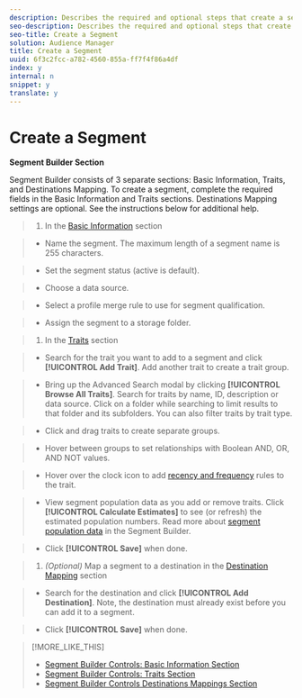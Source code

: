 ```yaml
---
description: Describes the required and optional steps that create a segment in Segment Builder.
seo-description: Describes the required and optional steps that create a segment in Segment Builder.
seo-title: Create a Segment
solution: Audience Manager
title: Create a Segment
uuid: 6f3c2fcc-a782-4560-855a-ff7f4f86a4df
index: y
internal: n
snippet: y
translate: y
---
```


# Create a Segment

**Segment Builder Section** 

Segment Builder consists of 3 separate sections: Basic Information, Traits, and Destinations Mapping. To create a segment, complete the required fields in the Basic Information and Traits sections. Destinations Mapping settings are optional. See the instructions below for additional help. 

>1. In the [ Basic Information](../../../c_features/c_segments/c_segment_builder/r_segment_basic_info_section.md#reference_9FC34B07E1944CE5A23974B8E58B2A18) section

>    
>    * Name the segment. The maximum length of a segment name is 255 characters. 

>    * Set the segment status (active is default). 

>    * Choose a data source. 

>    * Select a profile merge rule to use for segment qualification. 

>    * Assign the segment to a storage folder. 

>1. In the [ Traits](../../../c_features/c_segments/c_segment_builder/r_segment_traits_section.md#reference_131791CC12A6431A8AD5F19F4FB48947) section

>    
>    * Search for the trait you want to add to a segment and click **[!UICONTROL  Add Trait]**. Add another trait to create a trait group. 

>    * Bring up the Advanced Search modal by clicking **[!UICONTROL  Browse All Traits]**. Search for traits by name, ID, description or data source. Click on a folder while searching to limit results to that folder and its subfolders. You can also filter traits by trait type. 

>    * Click and drag traits to create separate groups. 

>    * Hover between groups to set relationships with Boolean AND, OR, AND NOT values. 

>    * Hover over the clock icon to add [ recency and frequency](../../../c_features/c_segments/c_segment_builder/c_recency_frequency.md#concept_957D9E1977774D28A98ACEE6035E7B37) rules to the trait. 

>    * View segment population data as you add or remove traits. Click **[!UICONTROL  Calculate Estimates]** to see (or refresh) the estimated population numbers. Read more about [ segment population data](../../../c_features/c_segments/segment-builder-data.md#section_ED9F6B29E9D541499E3FC7C0A1753FCE) in the Segment Builder. 

>    * Click **[!UICONTROL  Save]** when done. 

>1. *(Optional)* Map a segment to a destination in the [ Destination Mapping](../../../c_features/c_segments/c_segment_builder/r_segment_destinations_map/r_segment_destinations_map.md#reference_D4D92F9F114449C9BC2A51A1C746D92F) section

>    
>    * Search for the destination and click **[!UICONTROL  Add Destination]**. Note, the destination must already exist before you can add it to a segment. 

>    * Click **[!UICONTROL  Save]** when done. 

>[!MORE_LIKE_THIS]
>
>* [ Segment Builder Controls: Basic Information Section ](r_segment_basic_info_section.md#reference_9FC34B07E1944CE5A23974B8E58B2A18)
>* [ Segment Builder Controls: Traits Section ](r_segment_traits_section.md#reference_131791CC12A6431A8AD5F19F4FB48947)
>* [ Segment Builder Controls Destinations Mappings Section ](r_segment_destinations_map.md#reference_D4D92F9F114449C9BC2A51A1C746D92F)
